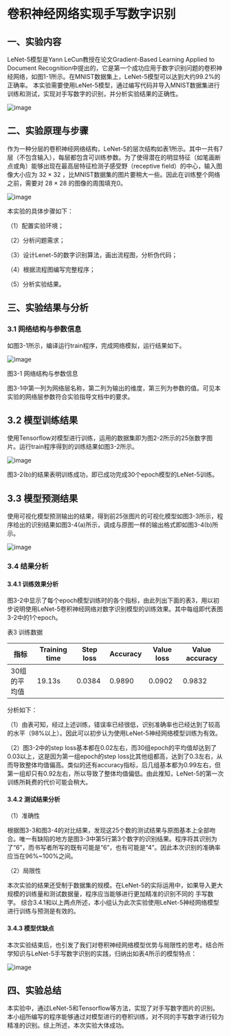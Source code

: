 # 卷积神经网络实现手写数字识别

## 一、实验内容
LeNet-5模型是Yann LeCun教授在论文Gradient-Based Learning Applied to Document Recognition中提出的，它是第一个成功应用于数字识别问题的卷积神经网络，如图1-1所示。在MNIST数据集上，LeNet-5模型可以达到大约99.2%的正确率。
本实验需要使用LeNet-5模型，通过编写代码并导入MNIST数据集进行训练和测试，实现对手写数字的识别，并分析实验结果的正确性。

![image](https://github.com/Ac-plus/INtroduction-of-AI/assets/104805387/0ba61103-9750-43fc-8530-d201dcfe98b5)

## 二、实验原理与步骤

作为一种分层的卷积神经网络结构，LeNet-5的层次结构如表1所示。其中一共有7层（不包含输入），每层都包含可训练参数。为了使得潜在的明显特征（如笔画断点或角）能够出现在最高层特征检测子感受野（receptive field）的中心，输入图像大小应为 $32\times 32$ ，比MNIST数据集的图片要稍大一些。因此在训练整个网络之前，需要对 $28\times 28$ 的图像的周围填充0。

![image](https://github.com/Ac-plus/INtroduction-of-AI/assets/104805387/ee24209a-013e-4f5c-8a15-4df462fc0ef9)

本实验的具体步骤如下：

（1）配置实验环境；

（2）分析问题需求；

（3）设计Lenet-5的数字识别算法，画出流程图，分析伪代码；

（4）根据流程图编写完整程序；

（5）分析实验结果。

## 三、实验结果与分析
### 3.1 网络结构与参数信息
如图3-1所示，编译运行train程序，完成网络模拟，运行结果如下。

![image](https://github.com/Ac-plus/INtroduction-of-AI/assets/104805387/13b0ae53-5e5d-4444-ab1d-8ae51515eef8)

图3-1 网络结构与参数信息

图3-1中第一列为网络层名称，第二列为输出的维度，第三列为参数的值。可见本实验的网络层参数符合实验指导文档中的要求。

## 3.2 模型训练结果
使用Tensorflow对模型进行训练，运用的数据集即为图2-2所示的25张数字图片。运行train程序得到的训练结果如图3-2所示。
 
![image](https://github.com/Ac-plus/INtroduction-of-AI/assets/104805387/0d7d7bf9-400f-497b-a55d-fa6e527106f3)

图3-2(b)的结果表明训练成功，即已成功完成30个epoch模型的LeNet-5训练。

## 3.3 模型预测结果
使用可视化模型预测输出的结果，得到前25张图片的可视化模型如图3-3所示，程序给出的识别结果如图3-4(a)所示，调成与原图一样的输出格式即如图3-4(b)所示。
 
![image](https://github.com/Ac-plus/INtroduction-of-AI/assets/104805387/15fb17b0-dd68-4742-be7d-c99742a90056)



### 3.4 结果分析
#### 3.4.1 训练效果分析
图3-2中显示了每个epoch模型训练时的各个指标，由此列出下面的表3，用以初步说明使用LeNet-5卷积神经网络对数字识别模型的训练效果。其中每组即代表图3-2中的1个epoch。

表3 训练数据

|指标|	Training time|	Step loss|Accuracy	|Value loss	|Value accuracy |
|---|---|---|---|---|---|
|30组的平均值|	19.13s|	0.0384|	0.9890	| 0.0902	|0.9832 |

分析如下：

（1）由表可知，经过上述训练，错误率已经很低，识别准确率也已经达到了较高的水平（98%以上）。因此可以初步认为使用LeNet-5神经网络模型训练为有效。

（2）图3-2中的step loss基本都在0.02左右，而30组epoch的平均值却达到了0.03以上，这是因为第一组epoch的step loss比其他组都高，达到了0.3左右，从而导致整体均值偏高。类似的还有accuracy指标，后几组基本都为0.99左右，但第一组却只有0.92左右，所以导致了整体均值偏低。由此推知，LeNet-5的第一次训练所耗费的代价可能会稍大。

#### 3.4.2 测试结果分析
（1）准确性

根据图3-3和图3-4的对比结果，发现这25个数的测试结果与原图基本上全部吻合。唯一有缺陷的地方是图3-3中第5行第3个数字的识别结果。程序将其识别为了“6”，而书写者所写的既有可能是“6”，也有可能是“4”。因此本次识别的准确率应当在96%~100%之间。

（2）局限性

本次实验的结果还受制于数据集的规模。在LeNet-5的实际运用中，如果导入更大规模的训练量和测试数据量，程序应当能够进行更加精准的识别不同的
手写数字。 
综合3.4.1和以上两点所述，本小组认为此次实验使用LeNet-5神经网络模型进行训练与预测是有效的。

#### 3.4.3 模型优缺点
本次实验结束后，也引发了我们对卷积神经网络模型优势与局限性的思考。结合所学知识与LeNet-5手写数字识别的实践，归纳出如表4所示的模型特点：


![image](https://github.com/Ac-plus/INtroduction-of-AI/assets/104805387/55691cc3-5a0d-4b1d-aabb-34498cefb4b4)


## 四、实验总结

本实验中，通过LeNet-5和Tensorflow等方法，实现了对手写数字图片的识别。本小组所编写的程序能够通过对模型进行的卷积训练，对不同的手写数字进行较为精准的识别。综上所述，本次实验大体成功。





